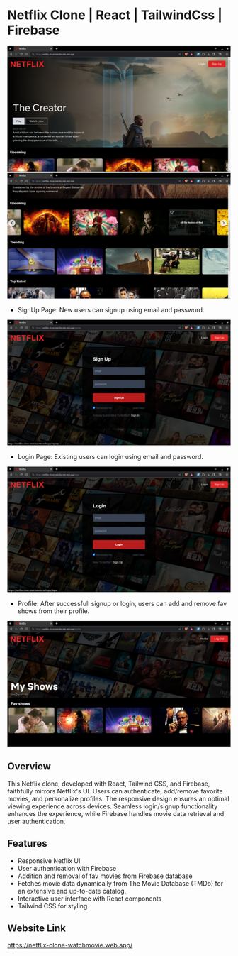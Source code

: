 # Netflix Clone | React | TailwindCss | Firebase

![Alt text](<Screenshot from 2024-01-09 13-09-12.png>)
![Alt text](image.png)

- SignUp Page: New users can signup using email and password.

![Alt text](<Screenshot from 2024-01-09 13-09-26.png>)

- Login Page: Existing users can login using email and password.
  
![Alt text](<Screenshot from 2024-01-09 13-09-36.png>)

- Profile: After successfull signup or login, users can add and remove fav shows from their profile.
  
![Alt text](<Screenshot from 2024-01-09 13-10-28.png>)


## Overview
This Netflix clone, developed with React, Tailwind CSS, and Firebase, faithfully mirrors Netflix's UI. Users can authenticate, add/remove favorite movies, and personalize profiles. The responsive design ensures an optimal viewing experience across devices. Seamless login/signup functionality enhances the experience, while Firebase handles movie data retrieval and user authentication.
## Features
- Responsive Netflix UI
- User authentication with Firebase
- Addition and removal of fav movies from Firebase database
- Fetches movie data dynamically from The Movie Database (TMDb) for an extensive and up-to-date catalog.
- Interactive user interface with React components
- Tailwind CSS for styling
## Website Link
https://netflix-clone-watchmovie.web.app/
